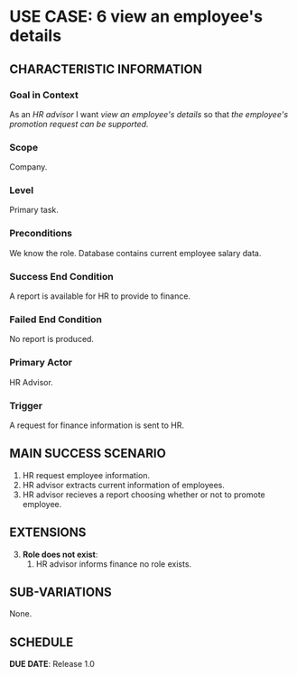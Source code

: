 # USE CASE: 6 view an employee's details

## CHARACTERISTIC INFORMATION

### Goal in Context

As an *HR advisor* I want *view an employee's details* so that *the employee's promotion request can be supported.*

### Scope

Company.

### Level

Primary task.

### Preconditions

We know the role.  Database contains current employee salary data.

### Success End Condition

A report is available for HR to provide to finance.

### Failed End Condition

No report is produced.

### Primary Actor

HR Advisor.

### Trigger

A request for finance information is sent to HR.

## MAIN SUCCESS SCENARIO

1. HR request employee information.
2. HR advisor extracts current information of employees.
3. HR advisor recieves a report choosing whether or not to promote employee.

## EXTENSIONS

3. **Role does not exist**:
    1. HR advisor informs finance no role exists.

## SUB-VARIATIONS

None.

## SCHEDULE

**DUE DATE**: Release 1.0